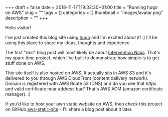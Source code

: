 +++ 
draft = false
date = 2018-11-17T19:32:30+01:00
title = "Running hugo on AWS"
slug = "" 
tags = []
categories = []
thumbnail = "images/avatar.png"
description = ""
+++

Hello visitor! 

I've just created this blog site using <a href="https://gohugo.io/" target="_blank">hugo</a> and I'm excited about it! :) I'll be using this place to share my ideas, thoughts and experience. 

The first "real" blog post will most likely be about <a href="https://www.intervention.ninja/" target="_blank">Intervention Ninja</a>. That's my spare time project, which I've built to demonstrate how simple is to get stuff done on AWS.

This site itself is also hosted on AWS. It actually sits in AWS S3 and it's delivered to you through AWS CloudFront (content delivery network). 
Domain is registered with AWS Route 53 (DNS) and do you see that *https* and valid certificate near address bar? 
That's AWS ACM (amazon certificate manager). :) 

If you'd like to host your own static website on AWS, then check this project on GitHub <a href="https://github.com/pkrayzel/aws-static-site" target="_blank">aws-static-site</a> - I'll share a blog post about it later.
